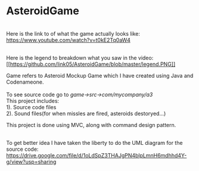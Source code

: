 # AsteroidGame

<br>Here is the link to of what the game actually looks like:
https://www.youtube.com/watch?v=t0kE2Tq0aW4

<br> Here is the legend to breakdown what you saw in the video:
[[https://github.com/link05/AsteroidGame/blob/master/legend.PNG]]

Game refers to Asteroid Mockup Game which I have created using Java and Codenameone.
<br><br>To see source code go to <em>game->src->com/mycompany/a3</em>
<br>This project includes:<br>
    1). Source code files<br>
    2). Sound files(for when missles are fired, asteroids destoryed...)<br>
    
This project is done using MVC, along with command design pattern.
<br><br>

To get better idea I have taken the liberty to do the UML diagram for the source code:
https://drive.google.com/file/d/1oLdSpZ3THAJgPN4blpLmnH6mdhhd4Y-g/view?usp=sharing




  
      
